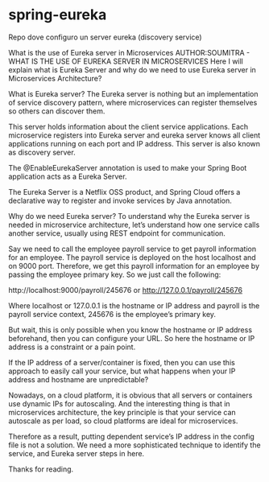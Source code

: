 # spring-eureka
Repo dove configuro un server eureka (discovery service)


What is the use of Eureka server in Microservices
AUTHOR:SOUMITRA - WHAT IS THE USE OF EUREKA SERVER IN MICROSERVICES
Here I will explain what is Eureka Server and why do we need to use Eureka server in Microservices Architecture?

What is Eureka server?
The Eureka server is nothing but an implementation of service discovery pattern, where microservices can register themselves so others can discover them.

This server holds information about the client service applications. Each microservice registers into Eureka server and eureka server knows all client applications running on each port and IP address. This server is also known as discovery server.

The @EnableEurekaServer annotation is used to make your Spring Boot application acts as a Eureka Server.

The Eureka Server is a Netflix OSS product, and Spring Cloud offers a declarative way to register and invoke services by Java annotation.

Why do we need Eureka server?
To understand why the Eureka server is needed in microservice architecture, let’s understand how one service calls another service, usually using REST endpoint for communication.

Say we need to call the employee payroll service to get payroll information for an employee. The payroll service is deployed on the host localhost and on 9000 port. Therefore, we get this payroll information for an employee by passing the employee primary key. So we just call the following:

http://localhost:9000/payroll/245676 or http://127.0.0.1/payroll/245676

Where localhost or 127.0.0.1 is the hostname or IP address and payroll is the payroll service context, 245676 is the employee’s primary key.

But wait, this is only possible when you know the hostname or IP address beforehand, then you can configure your URL. So here the hostname or IP address is a constraint or a pain point.

If the IP address of a server/container is fixed, then you can use this approach to easily call your service, but what happens when your IP address and hostname are unpredictable?

Nowadays, on a cloud platform, it is obvious that all servers or containers use dynamic IPs for autoscaling. And the interesting thing is that in microservices architecture, the key principle is that your service can autoscale as per load, so cloud platforms are ideal for microservices.

Therefore as a result, putting dependent service’s IP address in the config file is not a solution. We need a more sophisticated technique to identify the service, and Eureka server steps in here.

Thanks for reading.
